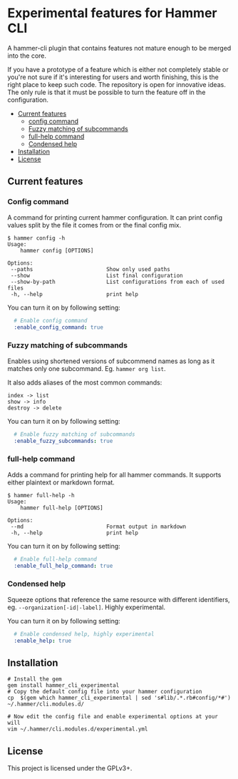 # Experimental features for Hammer CLI

A hammer-cli plugin that contains features not mature enough to be merged into the core.

If you have a prototype of a feature which is either not completely stable or you're not sure if it's interesting for users and worth finishing, this is the right place to keep such code. The repository is open for innovative ideas. The only rule is that it must be possible to turn the feature off in the configuration.

* [Current features](#current-features)
  * [config command](#config-command)
  * [Fuzzy matching of subcommands](#fuzzy-matching-of-subcommands)
  * [full-help command](#full-help-command)
  * [Condensed help](#condensed-help)
* [Installation](#installation)
* [License](#license)

## Current features

### Config command

A command for printing current hammer configuration. It can print config values split by the file it comes from or the final config mix.

```
$ hammer config -h
Usage:
    hammer config [OPTIONS]

Options:
 --paths                       Show only used paths
 --show                        List final configuration
 --show-by-path                List configurations from each of used files
 -h, --help                    print help
```

You can turn it on by following setting:
```yaml
  # Enable config command
  :enable_config_command: true
```

### Fuzzy matching of subcommands

Enables using shortened versions of subcommend names as long as it matches only one subcommand.
Eg. `hammer org list`.

It also adds aliases of the most common commands:
```
index -> list
show -> info
destroy -> delete
```

You can turn it on by following setting:
```yaml
  # Enable fuzzy matching of subcommands
  :enable_fuzzy_subcommands: true
```

### full-help command

Adds a command for printing help for all hammer commands. It supports either plaintext or markdown format.

```
$ hammer full-help -h
Usage:
    hammer full-help [OPTIONS]

Options:
 --md                          Format output in markdown
 -h, --help                    print help

```

You can turn it on by following setting:
```yaml
  # Enable full-help command
  :enable_full_help_command: true
```

### Condensed help

Squeeze options that reference the same resource with different identifiers, eg. `--organization[-id|-label]`. Highly experimental.

You can turn it on by following setting:
```yaml
  # Enable condensed help, highly experimental
  :enable_help: true
```

## Installation

```
# Install the gem
gem install hammer_cli_experimental
# Copy the default config file into your hammer configuration
cp  $(gem which hammer_cli_experimental | sed 's#lib/.*.rb#config/*#') ~/.hammer/cli.modules.d/

# Now edit the config file and enable experimental options at your will
vim ~/.hammer/cli.modules.d/experimental.yml
```

## License

This project is licensed under the GPLv3+.

